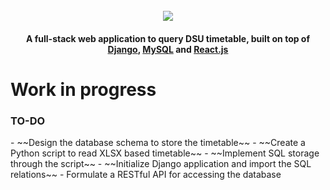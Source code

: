 <h1 align="center">
    <br>
    <a href="https://github.com/sinnytk/ModularTable-Web"> 
        <img src="https://i.imgur.com/aOgaKNM.png">
        </img>
    </a>
    <br>
</h1>

<h4 align="center">A full-stack web application to query DSU timetable, built on top of <a href='https://github.com/django/django'>Django</a>, <a href='https://github.com/mysqljs/mysql'>MySQL</a> and <a href='https://github.com/facebook/react'>React.js</a></h4>

<h1>Work in progress</h1>

<h3>TO-DO</h3>
- ~~Design the database schema to store the timetable~~
- ~~Create a Python script to read XLSX based timetable~~
- ~~Implement SQL storage through the script~~
- ~~Initialize Django application and import the SQL relations~~
- Formulate a RESTful API for accessing the database